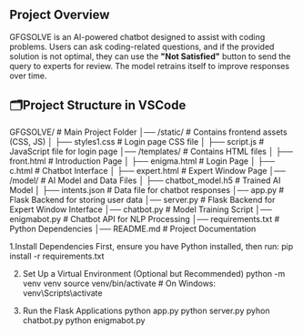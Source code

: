 ##  Project Overview  
GFGSOLVE is an AI-powered chatbot designed to assist with coding problems. Users can ask coding-related questions, and if the provided solution is not optimal, they can use the **"Not Satisfied"** button to send the query to experts for review. The model retrains itself to improve responses over time.  

## 🗂Project Structure in VSCode  
GFGSOLVE/ # Main Project Folder
│── /static/ # Contains frontend assets (CSS, JS)
│ ├── styles1.css # Login page CSS file
│ ├── script.js # JavaScript file for login page
│── /templates/ # Contains HTML files
│ ├── front.html # Introduction Page
│ ├── enigma.html # Login Page
│ ├── c.html # Chatbot Interface
│ ├── expert.html # Expert Window Page
│── /model/ # AI Model and Data Files
│ ├── chatbot_model.h5 # Trained AI Model
│ ├── intents.json # Data file for chatbot responses
│── app.py # Flask Backend for storing user data
│── server.py # Flask Backend for Expert Window Interface
│── chatbot.py # Model Training Script
│── enigmabot.py # Chatbot API for NLP Processing
│── requirements.txt # Python Dependencies
│── README.md # Project Documentation


1.Install Dependencies
First, ensure you have Python installed, then run:
pip install -r requirements.txt

2. Set Up a Virtual Environment (Optional but Recommended)
python -m venv venv
source venv/bin/activate  # On Windows: venv\Scripts\activate

3. Run the Flask Applications
python app.py
python server.py
pyhon chatbot.py
python enigmabot.py

